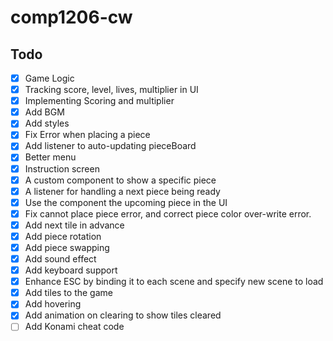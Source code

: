 # comp1206-cw

## Todo

- [x] Game Logic
- [x] Tracking score, level, lives, multiplier in UI
- [x] Implementing Scoring and multiplier
- [x] Add BGM
- [x] Add styles
- [x] Fix Error when placing a piece
- [x] Add listener to auto-updating pieceBoard
- [x] Better menu
- [x] Instruction screen
- [x] A custom component to show a specific piece
- [x] A listener for handling a next piece being ready
- [x] Use the component the upcoming piece in the UI
- [x] Fix cannot place piece error, and correct piece color over-write error.
- [x] Add next tile in advance
- [x] Add piece rotation
- [x] Add piece swapping
- [x] Add sound effect
- [x] Add keyboard support
- [x] Enhance ESC by binding it to each scene and specify new scene to load
- [x] Add tiles to the game
- [x] Add hovering
- [x] Add animation on clearing to show tiles cleared
- [ ] Add Konami cheat code
